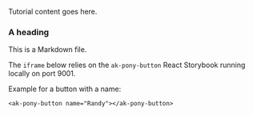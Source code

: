 Tutorial content goes here.

### A heading

This is a Markdown file.

The `iframe` below relies on the `ak-pony-button` React Storybook running locally on port 9001.

Example for a button with a name:

```
<ak-pony-button name="Randy"></ak-pony-button>
```

<iframe title="iframe example" width="480" height="390" src="//localhost:9001/iframe.html?dataId=ed8df051-a556-428e-8833-0a3e1de82d28" frameborder="0" allowfullscreen></iframe>
